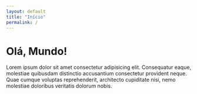 ```yaml
---
layout: default
title: "Início"
permalink: /
---
```


# Olá, Mundo!

Lorem ipsum dolor sit amet consectetur adipisicing elit. Consequatur eaque, molestiae quibusdam distinctio accusantium consectetur provident neque. Quae cumque voluptas reprehenderit, architecto cupiditate nisi, nemo molestiae doloribus veritatis dolorum nobis.